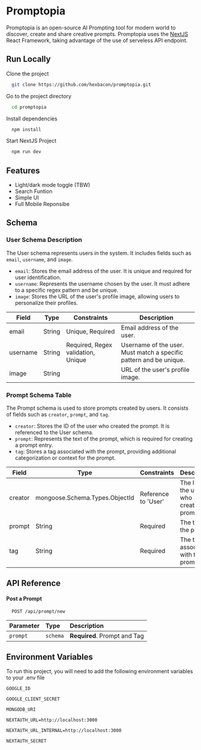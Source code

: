 # Promptopia

Promptopia is an open-source AI Prompting tool for modern world to discover, create and share creative prompts. Promptopia uses the [NextJS](https://nextjs.org) React Framework, taking advantage of the use of serveless API endpoint.

## Run Locally

Clone the project

```bash
  git clone https://github.com/hexbacon/promptopia.git
```

Go to the project directory

```bash
  cd promptopia
```

Install dependencies

```bash
  npm install
```

Start NextJS Project

```bash
  npm run dev
```

## Features

- Light/dark mode toggle (TBW)
- Search Funtion
- Simple UI
- Full Mobile Reponsibe

## Schema

### User Schema Description

The User schema represents users in the system. It includes fields such as `email`, `username`, and `image`.

- `email`: Stores the email address of the user. It is unique and required for user identification.
- `username`: Represents the username chosen by the user. It must adhere to a specific regex pattern and be unique.
- `image`: Stores the URL of the user's profile image, allowing users to personalize their profiles.

| Field    | Type   | Constraints                        | Description                                                        |
| -------- | ------ | ---------------------------------- | ------------------------------------------------------------------ |
| email    | String | Unique, Required                   | Email address of the user.                                         |
| username | String | Required, Regex validation, Unique | Username of the user. Must match a specific pattern and be unique. |
| image    | String |                                    | URL of the user's profile image.                                   |

### Prompt Schema Table

The Prompt schema is used to store prompts created by users. It consists of fields such as `creator`, `prompt`, and `tag`.

- `creator`: Stores the ID of the user who created the prompt. It is referenced to the User schema.
- `prompt`: Represents the text of the prompt, which is required for creating a prompt entry.
- `tag`: Stores a tag associated with the prompt, providing additional categorization or context for the prompt.

| Field   | Type                           | Constraints         | Description                                |
| ------- | ------------------------------ | ------------------- | ------------------------------------------ |
| creator | mongoose.Schema.Types.ObjectId | Reference to 'User' | The ID of the user who created the prompt. |
| prompt  | String                         | Required            | The text of the prompt.                    |
| tag     | String                         | Required            | The tag associated with the prompt.        |

## API Reference

#### Post a Prompt

```http
  POST /api/prompt/new
```

| Parameter | Type     | Description                  |
| :-------- | :------- | :--------------------------- |
| `prompt`  | `schema` | **Required**. Prompt and Tag |

## Environment Variables

To run this project, you will need to add the following environment variables to your .env file

`GOOGLE_ID`

`GOOGLE_CLIENT_SECRET`

`MONGODB_URI`

`NEXTAUTH_URL=http://localhost:3000`

`NEXTAUTH_URL_INTERNAL=http://localhost:3000`

`NEXTAUTH_SECRET`
